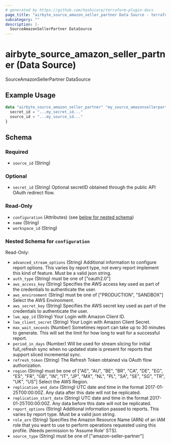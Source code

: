 ```yaml
---
# generated by https://github.com/hashicorp/terraform-plugin-docs
page_title: "airbyte_source_amazon_seller_partner Data Source - terraform-provider-airbyte"
subcategory: ""
description: |-
  SourceAmazonSellerPartner DataSource
---
```


# airbyte_source_amazon_seller_partner (Data Source)

SourceAmazonSellerPartner DataSource

## Example Usage

```terraform
data "airbyte_source_amazon_seller_partner" "my_source_amazonsellerpartner" {
  secret_id = "...my_secret_id..."
  source_id = "...my_source_id..."
}
```

<!-- schema generated by tfplugindocs -->
## Schema

### Required

- `source_id` (String)

### Optional

- `secret_id` (String) Optional secretID obtained through the public API OAuth redirect flow.

### Read-Only

- `configuration` (Attributes) (see [below for nested schema](#nestedatt--configuration))
- `name` (String)
- `workspace_id` (String)

<a id="nestedatt--configuration"></a>
### Nested Schema for `configuration`

Read-Only:

- `advanced_stream_options` (String) Additional information to configure report options. This varies by report type, not every report implement this kind of feature. Must be a valid json string.
- `auth_type` (String) must be one of ["oauth2.0"]
- `aws_access_key` (String) Specifies the AWS access key used as part of the credentials to authenticate the user.
- `aws_environment` (String) must be one of ["PRODUCTION", "SANDBOX"]
Select the AWS Environment.
- `aws_secret_key` (String) Specifies the AWS secret key used as part of the credentials to authenticate the user.
- `lwa_app_id` (String) Your Login with Amazon Client ID.
- `lwa_client_secret` (String) Your Login with Amazon Client Secret.
- `max_wait_seconds` (Number) Sometimes report can take up to 30 minutes to generate. This will set the limit for how long to wait for a successful report.
- `period_in_days` (Number) Will be used for stream slicing for initial full_refresh sync when no updated state is present for reports that support sliced incremental sync.
- `refresh_token` (String) The Refresh Token obtained via OAuth flow authorization.
- `region` (String) must be one of ["AE", "AU", "BE", "BR", "CA", "DE", "EG", "ES", "FR", "GB", "IN", "IT", "JP", "MX", "NL", "PL", "SA", "SE", "SG", "TR", "UK", "US"]
Select the AWS Region.
- `replication_end_date` (String) UTC date and time in the format 2017-01-25T00:00:00Z. Any data after this date will not be replicated.
- `replication_start_date` (String) UTC date and time in the format 2017-01-25T00:00:00Z. Any data before this date will not be replicated.
- `report_options` (String) Additional information passed to reports. This varies by report type. Must be a valid json string.
- `role_arn` (String) Specifies the Amazon Resource Name (ARN) of an IAM role that you want to use to perform operations requested using this profile. (Needs permission to 'Assume Role' STS).
- `source_type` (String) must be one of ["amazon-seller-partner"]


